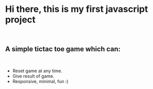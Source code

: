 <h1>Hi there, this is my first javascript project</h1>
<br>
<h2>A simple tictac toe game which can:</h2>
<br>
<ul>
  <li>Reset game at any time.</li>
  <li>Give result of game.</li>
  <li>Responsive, minimal, fun :)</li>
</ul>
